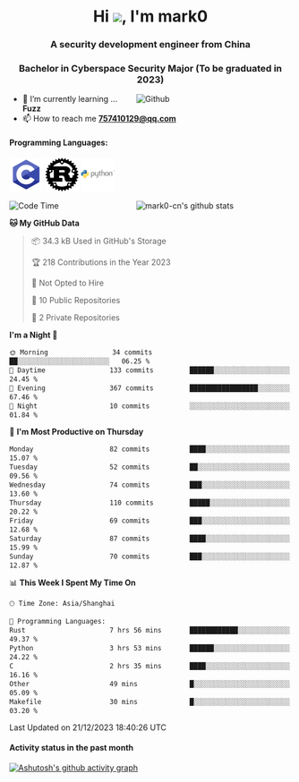 <h1 align="center">Hi <img src="https://raw.githubusercontent.com/iampavangandhi/iampavangandhi/master/gifs/Hi.gif" width="30px">, I'm mark0</h1>

<h3 align="center">A security development engineer from China</h3>
<h3 align="center">Bachelor in Cyberspace Security Major (To be graduated in 2023)</h3>

<img width="55%" align="right" alt="Github" src="https://raw.githubusercontent.com/onimur/.github/master/.resources/git-header.svg" />

<!-- - 🔭 I’m currently working on **vKarma Webapp** -->
<!-- - 💬 Ask me about ... **Web Develpoment** -->
<!-- - 😄 Employement ... **Open for intern opportunities** -->
<!-- - ⚡ Fun fact ... **Anime**❤ -->
- 🌱 I’m currently learning ... **Fuzz**
- 📫 How to reach me **757410129@qq.com**
<!-- - 📨 Or reach me **757410129@qq.com** -->

<h4>Programming Languages: </h4>
<p align="left">
 <img style="margin: auto;" src="https://raw.githubusercontent.com/sachinverma53121/sachinverma53121/master/icons/c.png" alt=c width="60" height="60"/>
 <img style="margin: auto;" src="https://raw.githubusercontent.com/mark0-cn/blog_img/master/img/202309031232124.png" alt=cplusplus width="60" height="60"/>
 <img style="margin: auto;" src="https://raw.githubusercontent.com/sachinverma53121/sachinverma53121/master/icons/python.png" alt=python width="60" height="60"/>
</p>


<img width="55%" align="right" alt="mark0-cn's github stats" src="https://github-readme-stats.vercel.app/api?username=mark0-cn&show_icons=true&hide_border=true" />

<!--START_SECTION:waka-->
![Code Time](http://img.shields.io/badge/Code%20Time-1%2C530%20hrs%2026%20mins-blue)

**🐱 My GitHub Data** 

> 📦 34.3 kB Used in GitHub's Storage 
 > 
> 🏆 218 Contributions in the Year 2023
 > 
> 🚫 Not Opted to Hire
 > 
> 📜 10 Public Repositories 
 > 
> 🔑 2 Private Repositories 
 > 
**I'm a Night 🦉** 

```text
🌞 Morning                34 commits          ██░░░░░░░░░░░░░░░░░░░░░░░   06.25 % 
🌆 Daytime                133 commits         ██████░░░░░░░░░░░░░░░░░░░   24.45 % 
🌃 Evening                367 commits         █████████████████░░░░░░░░   67.46 % 
🌙 Night                  10 commits          ░░░░░░░░░░░░░░░░░░░░░░░░░   01.84 % 
```
📅 **I'm Most Productive on Thursday** 

```text
Monday                   82 commits          ████░░░░░░░░░░░░░░░░░░░░░   15.07 % 
Tuesday                  52 commits          ██░░░░░░░░░░░░░░░░░░░░░░░   09.56 % 
Wednesday                74 commits          ███░░░░░░░░░░░░░░░░░░░░░░   13.60 % 
Thursday                 110 commits         █████░░░░░░░░░░░░░░░░░░░░   20.22 % 
Friday                   69 commits          ███░░░░░░░░░░░░░░░░░░░░░░   12.68 % 
Saturday                 87 commits          ████░░░░░░░░░░░░░░░░░░░░░   15.99 % 
Sunday                   70 commits          ███░░░░░░░░░░░░░░░░░░░░░░   12.87 % 
```


📊 **This Week I Spent My Time On** 

```text
🕑︎ Time Zone: Asia/Shanghai

💬 Programming Languages: 
Rust                     7 hrs 56 mins       ████████████░░░░░░░░░░░░░   49.37 % 
Python                   3 hrs 53 mins       ██████░░░░░░░░░░░░░░░░░░░   24.22 % 
C                        2 hrs 35 mins       ████░░░░░░░░░░░░░░░░░░░░░   16.16 % 
Other                    49 mins             █░░░░░░░░░░░░░░░░░░░░░░░░   05.09 % 
Makefile                 30 mins             █░░░░░░░░░░░░░░░░░░░░░░░░   03.20 % 
```


 Last Updated on 21/12/2023 18:40:26 UTC
<!--END_SECTION:waka-->

<h4>Activity status in the past month</h4>

[![Ashutosh's github activity graph](https://github-readme-activity-graph.vercel.app/graph?username=mark0-cn&theme=dracula)](https://github.com/ashutosh00710/github-readme-activity-graph)

<!--
**mark0-cn/mark0-cn** is a ✨ _special_ ✨ repository because its `README.md` (this file) appears on your GitHub profile.

Here are some ideas to get you started:

- 🔭 I’m currently working on ...
- 🌱 I’m currently learning ...
- 👯 I’m looking to collaborate on ...
- 🤔 I’m looking for help with ...
- 💬 Ask me about ...
- 📫 How to reach me: ...
- 😄 Pronouns: ...
- ⚡ Fun fact: ...
-->
